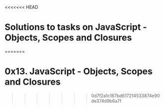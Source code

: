 <<<<<<< HEAD
# Solutions to tasks on JavaScript - Objects, Scopes and Closures
=======
# 0x13. JavaScript - Objects, Scopes and Closures
>>>>>>> 0d7f2a1c187bd617214533874e90de374d9b6a7f
